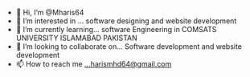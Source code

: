 - 👋 Hi, I’m @Mharis64
- 👀 I’m interested in ... software designing and website development
- 🌱 I’m currently learning... software Engineering in COMSATS UNIVERSITY ISLAMABAD PAKISTAN
- 💞️ I’m looking to collaborate on... Software development and website development
- 📫 How to reach me ...harismhd64@gmail.com

<!---
Mharis64/Mharis64 is a ✨ special ✨ repository because its `README.md` (this file) appears on your GitHub profile.
You can click the Preview link to take a look at your changes.
--->
